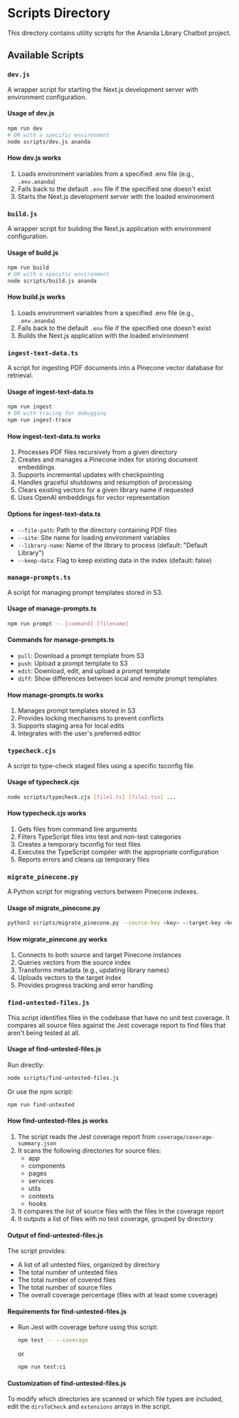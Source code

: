 # Scripts Directory

This directory contains utility scripts for the Ananda Library Chatbot project.

## Available Scripts

### `dev.js`

A wrapper script for starting the Next.js development server with environment configuration.

#### Usage of dev.js

```bash
npm run dev
# OR with a specific environment
node scripts/dev.js ananda
```

#### How dev.js works

1. Loads environment variables from a specified .env file (e.g., `.env.ananda`)
2. Falls back to the default `.env` file if the specified one doesn't exist
3. Starts the Next.js development server with the loaded environment

### `build.js`

A wrapper script for building the Next.js application with environment configuration.

#### Usage of build.js

```bash
npm run build
# OR with a specific environment
node scripts/build.js ananda
```

#### How build.js works

1. Loads environment variables from a specified .env file (e.g., `.env.ananda`)
2. Falls back to the default `.env` file if the specified one doesn't exist
3. Builds the Next.js application with the loaded environment

### `ingest-text-data.ts`

A script for ingesting PDF documents into a Pinecone vector database for retrieval.

#### Usage of ingest-text-data.ts

```bash
npm run ingest
# OR with tracing for debugging
npm run ingest-trace
```

#### How ingest-text-data.ts works

1. Processes PDF files recursively from a given directory
2. Creates and manages a Pinecone index for storing document embeddings
3. Supports incremental updates with checkpointing
4. Handles graceful shutdowns and resumption of processing
5. Clears existing vectors for a given library name if requested
6. Uses OpenAI embeddings for vector representation

#### Options for ingest-text-data.ts

- `--file-path`: Path to the directory containing PDF files
- `--site`: Site name for loading environment variables
- `--library-name`: Name of the library to process (default: "Default Library")
- `--keep-data`: Flag to keep existing data in the index (default: false)

### `manage-prompts.ts`

A script for managing prompt templates stored in S3.

#### Usage of manage-prompts.ts

```bash
npm run prompt -- [command] [filename]
```

#### Commands for manage-prompts.ts

- `pull`: Download a prompt template from S3
- `push`: Upload a prompt template to S3
- `edit`: Download, edit, and upload a prompt template
- `diff`: Show differences between local and remote prompt templates

#### How manage-prompts.ts works

1. Manages prompt templates stored in S3
2. Provides locking mechanisms to prevent conflicts
3. Supports staging area for local edits
4. Integrates with the user's preferred editor

### `typecheck.cjs`

A script to type-check staged files using a specific tsconfig file.

#### Usage of typecheck.cjs

```bash
node scripts/typecheck.cjs [file1.ts] [file2.tsx] ...
```

#### How typecheck.cjs works

1. Gets files from command line arguments
2. Filters TypeScript files into test and non-test categories
3. Creates a temporary tsconfig for test files
4. Executes the TypeScript compiler with the appropriate configuration
5. Reports errors and cleans up temporary files

### `migrate_pinecone.py`

A Python script for migrating vectors between Pinecone indexes.

#### Usage of migrate_pinecone.py

```bash
python3 scripts/migrate_pinecone.py --source-key <key> --target-key <key> --source-index <name> --target-index <name>
```

#### How migrate_pinecone.py works

1. Connects to both source and target Pinecone instances
2. Queries vectors from the source index
3. Transforms metadata (e.g., updating library names)
4. Uploads vectors to the target index
5. Provides progress tracking and error handling

### `find-untested-files.js`

This script identifies files in the codebase that have no unit test coverage. It compares all source files against the
Jest coverage report to find files that aren't being tested at all.

#### Usage of find-untested-files.js

Run directly:

```bash
node scripts/find-untested-files.js
```

Or use the npm script:

```bash
npm run find-untested
```

#### How find-untested-files.js works

1. The script reads the Jest coverage report from `coverage/coverage-summary.json`
2. It scans the following directories for source files:
   - app
   - components
   - pages
   - services
   - utils
   - contexts
   - hooks
3. It compares the list of source files with the files in the coverage report
4. It outputs a list of files with no test coverage, grouped by directory

#### Output of find-untested-files.js

The script provides:

- A list of all untested files, organized by directory
- The total number of untested files
- The total number of covered files
- The total number of source files
- The overall coverage percentage (files with at least some coverage)

#### Requirements for find-untested-files.js

- Run Jest with coverage before using this script:

  ```bash
  npm test -- --coverage
  ```

  or

  ```bash
  npm run test:ci
  ```

#### Customization of find-untested-files.js

To modify which directories are scanned or which file types are included, edit the `dirsToCheck` and `extensions` arrays
in the script.

